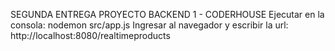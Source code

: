 SEGUNDA ENTREGA PROYECTO BACKEND 1 - CODERHOUSE
Ejecutar en la consola: nodemon src/app.js
Ingresar al navegador y escribir la url: http://localhost:8080/realtimeproducts
